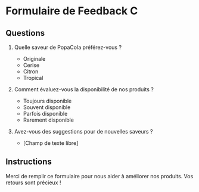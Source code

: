 # Formulaire de Feedback C

## Questions

1. Quelle saveur de PopaCola préférez-vous ?
   - Originale
   - Cerise
   - Citron
   - Tropical

2. Comment évaluez-vous la disponibilité de nos produits ?
   - Toujours disponible
   - Souvent disponible
   - Parfois disponible
   - Rarement disponible

3. Avez-vous des suggestions pour de nouvelles saveurs ?
   - [Champ de texte libre]

## Instructions
Merci de remplir ce formulaire pour nous aider à améliorer nos produits. Vos retours sont précieux !
